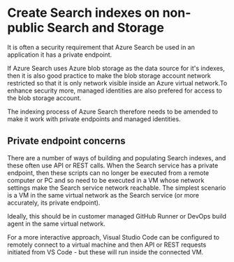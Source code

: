 # Create Search indexes on non-public Search and Storage
It is often a security requirement that Azure Search be used in an application it has a private endpoint.

If Azure Search uses Azure blob storage as the data source for it's indexes, then it is also good practice to make the blob storage account network restricted so that it is only network visible inside an Azure virtual network.To enhance security more, managed identities are also prefered for access to the blob storage account.

The indexing process of Azure Search therefore needs to be amended to make it work with private endpoints and managed identities.

## Private endpoint concerns
There are a number of ways of building and populating Search indexes, and these often use API or REST calls. When the Search service has a private endpoint, then these scripts can no longer be executed from a remote computer or PC and so need to be executed in a VM whose network settings make the Search service network reachable. The simplest scenario is a VM in the same virtual network as the Search service (or more accurately, its private endpoint).

Ideally, this should be in customer managed GitHub Runner or DevOps build agent in the same virtual network.

For a more interactive approach, Visual Studio Code can be configured to remotely connect to a virtual machine and then API or REST requests initiated from VS Code - but these will run inside the connected VM.

